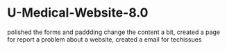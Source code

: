 # U-Medical-Website-8.0
polished the forms and paddding change the content a bit, created a page for report a problem about a website, created a email for techissues
